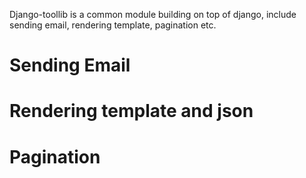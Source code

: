 Django-toollib is a common module building on top of django, include sending email, rendering template, pagination etc. 

# Sending Email

# Rendering template and json

# Pagination 